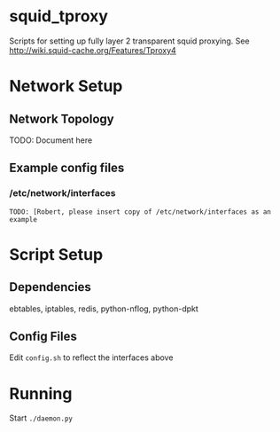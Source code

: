 squid_tproxy
============

Scripts for setting up fully layer 2 transparent squid proxying. 
See http://wiki.squid-cache.org/Features/Tproxy4


Network Setup
=============

Network Topology
----------------

TODO: Document here


Example config files
--------------------

### /etc/network/interfaces
    TODO: [Robert, please insert copy of /etc/network/interfaces as an example

Script Setup
============

Dependencies
------------
ebtables, iptables, redis, python-nflog, python-dpkt 

Config Files
------------

Edit `config.sh` to reflect the interfaces above


Running
=======

Start `./daemon.py`
